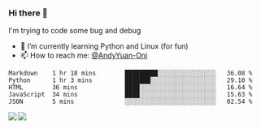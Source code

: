 ### Hi there 👋

I'm trying to code some bug and debug

- 🌱 I’m currently learning Python and Linux (for fun)
- 📫 How to reach me: [@AndyYuan-Oni](https://github.com/AndyYuan-Oni)


<!--START_SECTION:waka-->
```text
Markdown    1 hr 18 mins        █████████░░░░░░░░░░░░░░░░   36.08 % 
Python      1 hr 3 mins         ███████░░░░░░░░░░░░░░░░░░   29.10 % 
HTML        36 mins             ████░░░░░░░░░░░░░░░░░░░░░   16.64 % 
JavaScript  34 mins             ████░░░░░░░░░░░░░░░░░░░░░   15.63 % 
JSON        5 mins              ░░░░░░░░░░░░░░░░░░░░░░░░░   02.54 %
```
<!--END_SECTION:waka-->

  <!--**AndyYuan-Oni/AndyYuan-Oni** is a ✨ _special_ ✨ repository because its `README.md` (this file) appears on your GitHub profile.-->
<!--[![Top Langs](https://github-readme-stats.vercel.app/api/top-langs/?username=AndyYUan-Oni&layout=compact)](https://github.com/AndyYUan-Oni/github-readme-stats)-->
<a href="https://github.com/AndyYUan-Oni/github-readme-stats">
  <img align="left" src="https://github-readme-stats.vercel.app/api?username=AndyYUan-Oni&hide=stars" />
</a>
<a href="https://github.com/AndyYUan-Oni/github-readme-stats">
  <img align="left" src="https://github-readme-stats.vercel.app/api/top-langs/?username=AndyYUan-Oni&layout=compact" />
</a>

